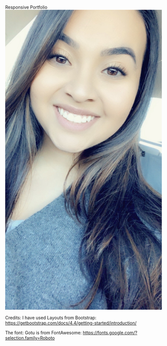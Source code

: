 Responsive Portfolio
![Responsive Portfolio Image](https://github.com/mnevarez01/responsive-portfolio/blob/master/img/mn3.JPG)

Credits:
I have used Layouts from Bootstrap: https://getbootstrap.com/docs/4.4/getting-started/introduction/

The font: Gotu is from FontAwesome: https://fonts.google.com/?selection.family=Roboto
